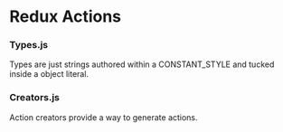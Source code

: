 # Redux Actions

### Types.js

Types are just strings authored within a CONSTANT_STYLE and tucked
inside a object literal.

### Creators.js

Action creators provide a way to generate actions.

